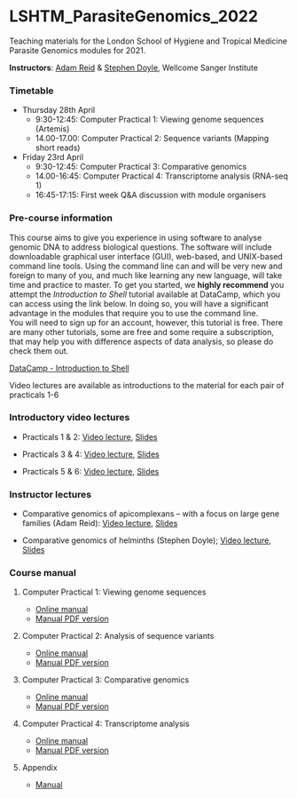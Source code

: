 # LSHTM_ParasiteGenomics_2022

Teaching materials for the London School of Hygiene and Tropical Medicine Parasite Genomics modules for 2021.

**Instructors**: [Adam Reid](mailto:ar11@sanger.ac.uk) & [Stephen Doyle](mailto:sd21@sanger.ac.uk), Wellcome Sanger Institute

### Timetable
- Thursday 28th April
     - 9:30-12:45: Computer Practical 1: Viewing genome sequences (Artemis)
     - 14.00-17.00: Computer Practical 2: Sequence variants (Mapping short reads)
- Friday 23rd April
     - 9:30-12:45: Computer Practical 3: Comparative genomics
     - 14.00-16:45: Computer Practical 4: Transcriptome analysis (RNA-seq 1)
     - 16:45-17:15: First week Q&A discussion with module organisers



### Pre-course information
This course aims to give you experience in using software to analyse genomic DNA to address biological questions. The software will include downloadable graphical user interface (GUI), web-based, and UNIX-based command line tools. Using the command line can and will be very new and foreign to many of you, and much like learning any new language, will take time and practice to master. To get you started, we **highly recommend** you attempt the *Introduction to Shell* tutorial available at DataCamp, which you can access using the link below. In doing so, you will have a significant advantage in the modules that require you to use the command line.  
You will need to sign up for an account, however, this tutorial is free. There are many other tutorials, some are free and some require a subscription, that may help you with difference aspects of data analysis, so please do check them out.

[DataCamp - Introduction to Shell](https://www.datacamp.com/courses/introduction-to-shell)

Video lectures are available as introductions to the material for each pair of practicals 1-6

### Introductory video lectures

- Practicals 1 & 2: [Video lecture](), [Slides](Presentations_2021/LSHTM2021_Talk_Introduction.pdf)

- Practicals 3 & 4: [Video lecture](https://pro.panopto.com/Panopto/Pages/Viewer.aspx?tid=afa63dd7-01b8-433c-b37e-ad03015d384b), [Slides](Presentations_2021/LSHTM2021_Talk_ComparativeGenomics_Assembly.pdf)

- Practicals 5 & 6: [Video lecture](), [Slides](Presentations_2021/LSHTM2021_Talk_RNAseq.pdf)

### Instructor lectures

- Comparative genomics of apicomplexans – with a focus on large gene families (Adam Reid): [Video lecture](), [Slides](Presentations_2021/LSHTM2021_Talk_ComparativeProtozoa.pptx)

- Comparative genomics of helminths (Stephen Doyle); [Video lecture](https://pro.panopto.com/Panopto/Pages/Viewer.aspx?tid=f3512871-d511-4a04-bf84-ad0c00a13cac), [Slides](Presentations_2021/LSHTM_Talk_ComparativeGenomicsHelminths.pptx)

### Course manual

1. Computer Practical 1: Viewing genome sequences
     - [Online manual](Module_1_Artemis.md)
     - [Manual PDF version](Module_1_Artemis.pdf)
     
2. Computer Practical 2: Analysis of sequence variants
     - [Online manual](Module_2_Mapping_Short_Reads.md)
     - [Manual PDF version](Module_2_Mapping_Short_Reads.pdf)

3. Computer Practical 3: Comparative genomics
     - [Online manual](Module_3_Comparative_Genomics.md)
     - [Manual PDF version](Module_3_Comparative_Genomics.pdf)

4. Computer Practical 4: Transcriptome analysis
     - [Online manual](Module_5_RNAseq1.md)
     - [Manual PDF version](Module_5_RNAseq1.pdf)

5. Appendix
     - [Manual](presentations/LSHTM_Appendix.pdf)
